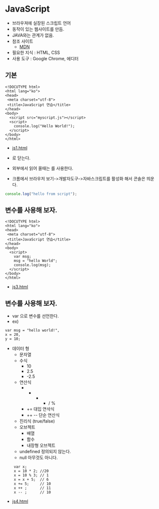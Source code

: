 # JavaScript
- 브라우져에 실장된 스크립트 언어
- 동작이 있는 웹사이트를 만듬.
- JAVA와는 관계가 없음.
- 참조 사이트
  - [MDN](https://developer.mozilla.org/ko/docs/JavaScript)
- 필요한 지식 : HTML, CSS
- 사용 도구 : Google Chrome, 에디터

## 기본
```
<!DOCUTYPE html>
<html lang="ko">
<head>
 <meta charset="utf-8">
 <title>JavaScript 연습</title>
</head>
<body>
  <script src="myscript.js"></script>
  <script>
    console.log("Hello World!");
  </script>  
</body>
</html>
```
- [js1.html](https://github.com/hephaex/js/blob/master/04_JavaScript/js1.html)

- <script> 태크를 사용하여 일고, </script>로 닫는다.
- 외부에서 읽어 올때는 <script src="myscript.js"> </script>를 사용한다.
- 크롬에서 브라우저 보기->개발자도구->자바스크립트를 활성화 해서 콘솔은 띄운다.

```myscript.js
console.log("hello from script");
```

## 변수를 사용해 보자.
```
<!DOCUTYPE html>
<html lang="ko">
<head>
 <meta charset="utf-8">
 <title>JavaScript 연습</title>
</head>
<body>
  <script>
    var msg;
    msg = "hello World";
    console.log(msg);
  </script>  
</body>
</html>
```
- [js3.html](https://github.com/hephaex/js/blob/master/04_JavaScript/js3.html)

## 변수를 사용해 보자.
- var 으로 변수를 선언한다.
- ex)
```
var msg = "hello world!",
x = 20,
y = 10;
```
- 데이터 형
  - 문자열
  - 수식
    - 10
    - 2.5
    - -2.5
  - 연산식 
    - + - * / %
    - += 대입 연삭식
    - ++ -- 단순 연산식
  - 진리식 (true/false)
  - 오브젝트
    - 배열
    - 함수
    - 내장형 오브젝트
  - undefined 정의되지 않는다.
  - null 아무것도 아니다. 
```
    var x;
    x = 10 * 2; //20
    x = 10 % 3; // 1
    x = x + 5;  // 6
    x += 5;     // 10
    x ++ ;      // 11
    x -- ;      // 10
```
- [js4.html](https://github.com/hephaex/js/blob/master/04_JavaScript/js4.html)

